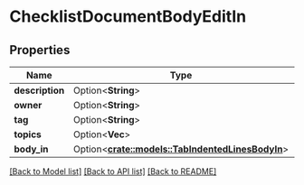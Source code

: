 # ChecklistDocumentBodyEditIn

## Properties

Name | Type | Description | Notes
------------ | ------------- | ------------- | -------------
**description** | Option<**String**> |  | [optional]
**owner** | Option<**String**> |  | [optional]
**tag** | Option<**String**> |  | [optional]
**topics** | Option<**Vec<String>**> |  | [optional]
**body_in** | Option<[**crate::models::TabIndentedLinesBodyIn**](TabIndentedLinesBodyIn.md)> |  | [optional]

[[Back to Model list]](../README.md#documentation-for-models) [[Back to API list]](../README.md#documentation-for-api-endpoints) [[Back to README]](../README.md)


